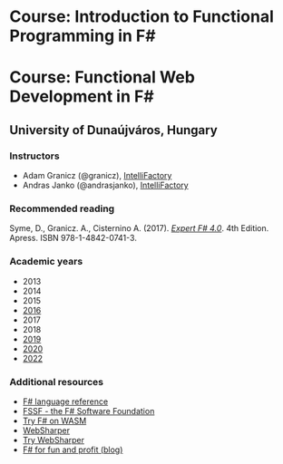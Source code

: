 # Course: Introduction to Functional Programming in F#
# Course: Functional Web Development in F#

## University of Dunaújváros, Hungary

### Instructors

* Adam Granicz (@granicz), [IntelliFactory](https://intellifactory.com)
* Andras Janko (@andrasjanko), [IntelliFactory](https://intellifactory.com)

### Recommended reading

Syme, D., Granicz. A., Cisternino A. (2017). *[Expert F# 4.0](https://www.apress.com/gp/book/9781484207413)*. 4th Edition. Apress. ISBN 978-1-4842-0741-3.

### Academic years

* 2013
* 2014
* 2015
* [2016](2016/README.md)
* 2017
* 2018
* [2019](2019/README.md)
* [2020](2020/README.md)
* [2022](2022/README.md)

### Additional resources

* [F# language reference](https://docs.microsoft.com/en-us/dotnet/fsharp/language-reference/)
* [FSSF - the F# Software Foundation](https://fsharp.org/)
* [Try F# on WASM](https://tryfsharp.fsbolero.io/)
* [WebSharper](https://websharper.com/)
* [Try WebSharper](https://try.websharper.com/)
* [F# for fun and profit (blog)](https://fsharpforfunandprofit.com/)
